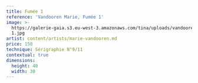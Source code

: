 ```yaml
---
title: Fumée 1
reference: 'Vandooren Marie, Fumée 1'
image: >-
  https://galerie-gaia.s3.eu-west-3.amazonaws.com/tina/uploads/vandooren-marie/galerie-gaia-vandooren-marie-fumee
  1.jpg
artist: content/artists/marie-vandooren.md
price: 150
technique: Sérigraphie N°9/11
contextual: true
dimensions:
  height: 40
  width: 30
---
```


